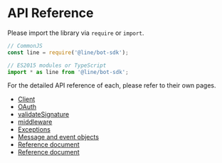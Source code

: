 # API Reference

Please import the library via `require` or `import`.

``` js
// CommonJS
const line = require('@line/bot-sdk');

// ES2015 modules or TypeScript
import * as line from '@line/bot-sdk';
```

For the detailed API reference of each, please refer to their own pages.

- [Client](api-reference/client.md)
- [OAuth](api-reference/oauth.md)
- [validateSignature](api-reference/validate-signature.md)
- [middleware](api-reference/middleware.md)
- [Exceptions](api-reference/exceptions.md)
- [Message and event objects](api-reference/message-and-event-objects.md)
- [Reference document](apidoc/README.md)
- [Reference document](apidoc/modules.md)
